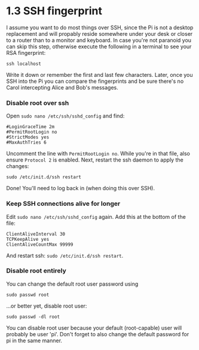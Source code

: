 1.3 SSH fingerprint
===

I assume you want to do most things over SSH, since the Pi is not a desktop replacement and will propably reside somewhere under your desk or closer to a router than to a monitor and keyboard. In case you're not paranoid you can skip this step, otherwise execute the following in a terminal to see your RSA fingerprint:

	ssh localhost

Write it down or remember the first and last few characters. Later, once you SSH into the Pi you can compare the fingerprints and be sure there's no Carol intercepting Alice and Bob's messages.


### Disable root over ssh

Open `sudo nano /etc/ssh/sshd_config` and find:

	#LoginGraceTime 2m
	#PermitRootLogin no
	#StrictModes yes
	#MaxAuthTries 6

Uncomment the line with `PermitRootLogin no`. While you're in that file, also ensure `Protocol 2` is enabled. Next, restart the ssh daemon to apply the changes:

	sudo /etc/init.d/ssh restart

Done! You'll need to log back in (when doing this over SSH).


### Keep SSH connections alive for longer

Edit `sudo nano /etc/ssh/sshd_config` again. Add this at the bottom of the file:

	ClientAliveInterval 30
	TCPKeepAlive yes
	ClientAliveCountMax 99999

And restart ssh: `sudo /etc/init.d/ssh restart`.


### Disable root entirely

You can change the default root user password using

	sudo passwd root

...or better yet, disable root user:

	sudo passwd -dl root

You can disable root user because your default (root-capable) user will probably be user 'pi'. Don't forget to also change the default password for pi in the same manner.
